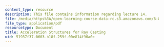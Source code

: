 ```yaml
---
content_type: resource
description: This file contains information regarding lecture 14.
file: /media/https%3A/open-learning-course-data-rc.s3.amazonaws.com/6-837-computer-graphics-fall-2012/51937f370603b18f259f00e814f96a0c_MIT6_837F12_Lec14.pdf
file_type: application/pdf
resourcetype: Document
title: Acceleration Structures for Ray Casting
uid: 51937f37-0603-b18f-259f-00e814f96a0c
---
```

